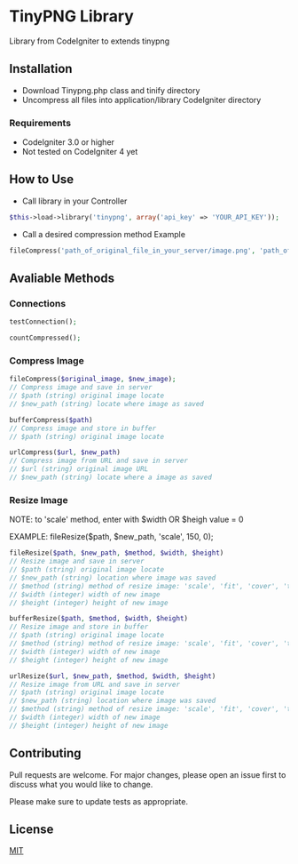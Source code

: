 # TinyPNG Library
Library from CodeIgniter to extends tinypng


## Installation
* Download Tinypng.php class and tinify directory
* Uncompress all files into application/library CodeIgniter directory 

### Requirements
* CodeIgniter 3.0 or higher
* Not tested on CodeIgniter 4 yet

## How to Use
* Call library in your Controller
```php
$this->load->library('tinypng', array('api_key' => 'YOUR_API_KEY'));
```

* Call a desired compression method
Example
```php 
fileCompress('path_of_original_file_in_your_server/image.png', 'path_of_new_tinified_file/tiny_image.png');
```

## Avaliable Methods
### Connections
```php
testConnection();

countCompressed();

```

### Compress Image
```php
fileCompress($original_image, $new_image);
// Compress image and save in server
// $path (string) original image locate
// $new_path (string) locate where image as saved

bufferCompress($path)
// Compress image and store in buffer
// $path (string) original image locate

urlCompress($url, $new_path)
// Compress image from URL and save in server
// $url (string) original image URL
// $new_path (string) locate where a image as saved
```

### Resize Image
NOTE: to 'scale' method, enter with $width OR $heigh value = 0

EXAMPLE: 
fileResize($path, $new_path, 'scale', 150, 0);

```php
fileResize($path, $new_path, $method, $width, $height)
// Resize image and save in server
// $path (string) original image locate
// $new_path (string) location where image was saved
// $method (string) method of resize image: 'scale', 'fit', 'cover', 'thumb' 
// $width (integer) width of new image
// $height (integer) height of new image

bufferResize($path, $method, $width, $height)
// Resize image and store in buffer
// $path (string) original image locate
// $method (string) method of resize image: 'scale', 'fit', 'cover', 'thumb' 
// $width (integer) width of new image
// $height (integer) height of new image

urlResize($url, $new_path, $method, $width, $height)
// Resize image from URL and save in server
// $path (string) original image locate
// $new_path (string) location where image was saved
// $method (string) method of resize image: 'scale', 'fit', 'cover', 'thumb' 
// $width (integer) width of new image
// $height (integer) height of new image
```

## Contributing
Pull requests are welcome. For major changes, please open an issue first to discuss what you would like to change.

Please make sure to update tests as appropriate.

## License
[MIT](https://choosealicense.com/licenses/mit/)
